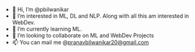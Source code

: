 - 👋 Hi, I’m @pbilwanikar
- 👀 I’m interested in ML, DL and NLP. Along with all this am interested in WebDev.
- 🌱 I’m currently learning ML.
- 💞️ I’m looking to collaborate on ML and WebDev Projects
- 📫 You can mail me @pranavbilwanikar20@gmail.com

<!---
pbilwanikar/pbilwanikar is a ✨ special ✨ repository because its `README.md` (this file) appears on your GitHub profile.
You can click the Preview link to take a look at your changes.
--->
